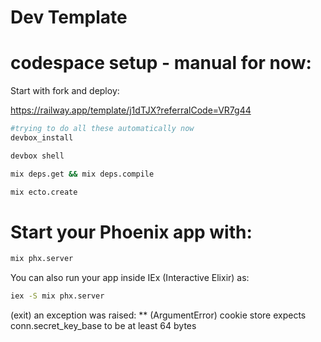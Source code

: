 # Dev Template

# codespace setup - manual for now:

Start with fork and deploy:

https://railway.app/template/j1dTJX?referralCode=VR7g44


```bash
#trying to do all these automatically now
devbox_install

devbox shell

mix deps.get && mix deps.compile

mix ecto.create
```


# Start your Phoenix app with:

```bash
mix phx.server
```

You can also run your app inside IEx (Interactive Elixir) as:

```bash
iex -S mix phx.server

```

(exit) an exception was raised:
** (ArgumentError) cookie store expects conn.secret_key_base to be at least 64 bytes

<!-- RAILS CONFIG, then port to pheonix - patterns / tests -->